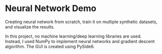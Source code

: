 # Neural Network Demo
Creating neural network from scratch, train it on multiple synthetic datasets, and visualize the results.

In this project, no machine learning/deep learning libraries are used. Instead, I used NumPy to implement neural networks and gradient descent algorithm.
The GUI is created using PySide6.
